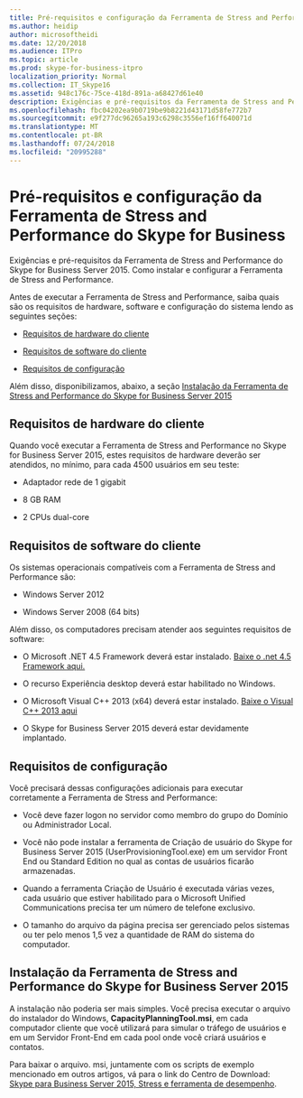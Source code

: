 ```yaml
---
title: Pré-requisitos e configuração da Ferramenta de Stress and Performance do Skype for Business
ms.author: heidip
author: microsoftheidi
ms.date: 12/20/2018
ms.audience: ITPro
ms.topic: article
ms.prod: skype-for-business-itpro
localization_priority: Normal
ms.collection: IT_Skype16
ms.assetid: 948c176c-75ce-418d-891a-a68427d61e40
description: Exigências e pré-requisitos da Ferramenta de Stress and Performance do Skype for Business Server 2015. Como instalar e configurar a Ferramenta de Stress and Performance.
ms.openlocfilehash: fbc04202ea9b0719be9b8221d43171d58fe772b7
ms.sourcegitcommit: e9f277dc96265a193c6298c3556ef16ff640071d
ms.translationtype: MT
ms.contentlocale: pt-BR
ms.lasthandoff: 07/24/2018
ms.locfileid: "20995288"
---
```

# <a name="prerequisites-and-setup-for-the-skype-for-busines-stress-and-performance-tool"></a>Pré-requisitos e configuração da Ferramenta de Stress and Performance do Skype for Business
 
Exigências e pré-requisitos da Ferramenta de Stress and Performance do Skype for Business Server 2015. Como instalar e configurar a Ferramenta de Stress and Performance.
  
Antes de executar a Ferramenta de Stress and Performance, saiba quais são os requisitos de hardware, software e configuração do sistema lendo as seguintes seções:
  
- [Requisitos de hardware do cliente](prerequisites-and-setup.md#ClientHardwareReqs)
    
- [Requisitos de software do cliente](prerequisites-and-setup.md#ClientSoftwareReqs)
    
- [Requisitos de configuração](prerequisites-and-setup.md#ConfigReqs)
    
Além disso, disponibilizamos, abaixo, a seção [Instalação da Ferramenta de Stress and Performance do Skype for Business Server 2015](prerequisites-and-setup.md#Installing)
  
## <a name="client-hardware-requirements"></a>Requisitos de hardware do cliente
<a name="ClientHardwareReqs"> </a>

Quando você executar a Ferramenta de Stress and Performance no Skype for Business Server 2015, estes requisitos de hardware deverão ser atendidos, no mínimo, para cada 4500 usuários em seu teste:
  
- Adaptador rede de 1 gigabit
    
- 8 GB RAM
    
- 2 CPUs dual-core
    
## <a name="client-software-requirements"></a>Requisitos de software do cliente
<a name="ClientSoftwareReqs"> </a>

Os sistemas operacionais compatíveis com a Ferramenta de Stress and Performance são:
  
- Windows Server 2012
    
- Windows Server 2008 (64 bits)
    
Além disso, os computadores precisam atender aos seguintes requisitos de software:
  
- O Microsoft .NET 4.5 Framework deverá estar instalado. [Baixe o .net 4.5 Framework aqui.](https://www.microsoft.com/en-us/download/details.aspx?id=30653)
    
- O recurso Experiência desktop deverá estar habilitado no Windows.
    
- O Microsoft Visual C++ 2013 (x64) deverá estar instalado. [Baixe o Visual C++ 2013 aqui](https://www.microsoft.com/en-us/download/details.aspx?id=40784)
    
- O Skype for Business Server 2015 deverá estar devidamente implantado.
    
## <a name="configuration-requirements"></a>Requisitos de configuração
<a name="ConfigReqs"> </a>

Você precisará dessas configurações adicionais para executar corretamente a Ferramenta de Stress and Performance:
  
- Você deve fazer logon no servidor como membro do grupo do Domínio ou Administrador Local.
    
- Você não pode instalar a ferramenta de Criação de usuário do Skype for Business Server 2015 (UserProvisioningTool.exe) em um servidor Front End ou Standard Edition no qual as contas de usuários ficarão armazenadas.
    
- Quando a ferramenta Criação de Usuário é executada várias vezes, cada usuário que estiver habilitado para o Microsoft Unified Communications precisa ter um número de telefone exclusivo.
    
- O tamanho do arquivo da página precisa ser gerenciado pelos sistemas ou ter pelo menos 1,5 vez a quantidade de RAM do sistema do computador.
    
## <a name="installing-the-skype-for-business-server-2015-stress-and-performance-tool"></a>Instalação da Ferramenta de Stress and Performance do Skype for Business Server 2015
<a name="Installing"> </a>

A instalação não poderia ser mais simples. Você precisa executar o arquivo do instalador do Windows, **CapacityPlanningTool.msi**, em cada computador cliente que você utilizará para simular o tráfego de usuários e em um Servidor Front-End em cada pool onde você criará usuários e contatos.
  
Para baixar o arquivo. msi, juntamente com os scripts de exemplo mencionado em outros artigos, vá para o link do Centro de Download: [Skype para Business Server 2015, Stress e ferramenta de desempenho](https://www.microsoft.com/download/details.aspx?id=50367).
  

